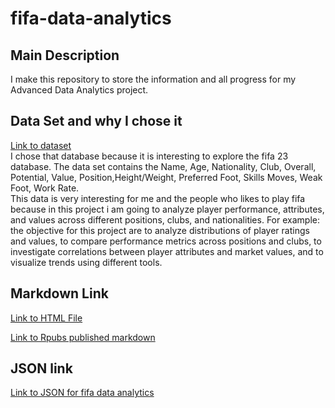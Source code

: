 # fifa-data-analytics
## Main Description
I make this repository to store the information and all progress  for my Advanced Data Analytics project.

## Data Set and why I chose it
[Link to dataset](https://www.kaggle.com/datasets/stefanoleone992/fifa-23-complete-player-dataset)   
I chose that database because it is interesting to explore the fifa 23 database. The data set contains the Name, Age, Nationality, Club, Overall, Potential, Value, Position,Height/Weight, Preferred Foot, Skills Moves, Weak Foot, Work Rate.   
This data is very interesting for me and the people who likes to play fifa because in this project i am going to analyze player performance, attributes, and values across different positions, clubs, and nationalities. 
For example: the objective for this project are to analyze distributions of player ratings and values, to compare performance metrics across positions and clubs, to investigate correlations between player attributes and market values, and to visualize trends using different tools.

## Markdown Link
[Link to HTML File](fifaplayersproject.html)

[Link to Rpubs published markdown](https://rpubs.com/gianca907/1346747)

## JSON link
[Link to JSON for fifa data analytics](https://github.com/Gianca-hub/fifa-data-analytics/blob/main/fifa_database.json)


